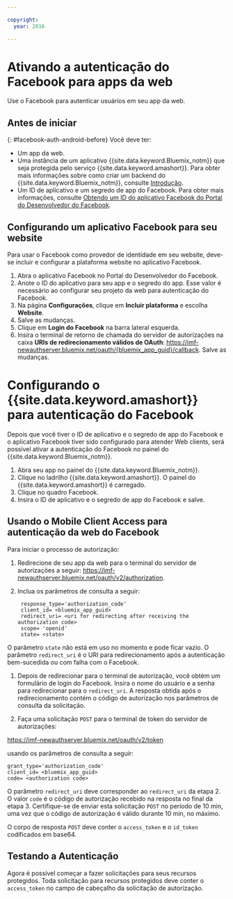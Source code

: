```yaml
---

copyright:
  year: 2016

---
```


# Ativando a autenticação do Facebook para apps da web

Use o Facebook para autenticar usuários em seu app da web.

## Antes de iniciar
{: #facebook-auth-android-before}
Você deve ter:
* Um app da web.  
* Uma instância de um aplicativo {{site.data.keyword.Bluemix_notm}} que seja protegida pelo serviço {{site.data.keyword.amashort}}. Para obter mais informações sobre como criar um backend do {{site.data.keyword.Bluemix_notm}}, consulte [Introdução](index.html).
* Um ID de aplicativo e um segredo de app do Facebook. Para obter mais informações, consulte [Obtendo um ID do aplicativo Facebook do Portal do Desenvolvedor do Facebook](https://console.{DomainName}/docs/services/mobileaccess/facebook-auth-overview.html#facebook-appID).


## Configurando um aplicativo Facebook para seu website
Para usar o Facebook como provedor de identidade em seu website, deve-se incluir e configurar a plataforma website no aplicativo Facebook.

1. Abra o aplicativo Facebook no Portal do Desenvolvedor do Facebook.
1. Anote o ID do aplicativo para seu app e o segredo do app. Esse valor é necessário ao configurar seu projeto da web para autenticação do Facebook.
1. Na página **Configurações**, clique em **Incluir plataforma** e escolha **Website**.
1. Salve as mudanças.
1. Clique em **Login do Facebook** na barra lateral esquerda.
1. Insira o terminal de retorno de chamada do servidor de autorizações na caixa **URIs de redirecionamento válidos de OAuth**: https://imf-newauthserver.bluemix.net/oauth/{bluemix_app_guid}/callback. Salve as mudanças.




# Configurando o {{site.data.keyword.amashort}} para autenticação do Facebook
Depois que você tiver o ID de aplicativo e o segredo de app do Facebook e o aplicativo Facebook tiver sido configurado para atender Web clients, será possível ativar a autenticação do Facebook no painel do {{site.data.keyword.Bluemix_notm}}.

1. Abra seu app no painel do {{site.data.keyword.Bluemix_notm}}.
1. Clique no ladrilho {{site.data.keyword.amashort}}. O painel do {{site.data.keyword.amashort}} é carregado.
1. Clique no quadro Facebook.
1. Insira o ID de aplicativo e o segredo de app do Facebook e salve.




## Usando o Mobile Client Access para autenticação da web do Facebook

Para iniciar o processo de autorização:

1. Redirecione de seu app da web para o terminal do servidor de autorizações a seguir: https://imf-newauthserver.bluemix.net/oauth/v2/authorization.

1. Inclua os parâmetros de consulta a seguir:
   ```
    response_type='authorization_code'
    client_id= <bluemix_app_guid>
    redirect_uri= <uri for redirecting after receiving the authorization code>
    scope= 'openid'
    state= <state>
    ```


  O parâmetro `state` não está em uso no momento e pode ficar vazio.
  O parâmetro `redirect_uri` é o URI para redirecionamento após a autenticação bem-sucedida ou com falha com o Facebook.

1. Depois de redirecionar para o terminal de autorização, você obtém um formulário de login do
Facebook. Insira o nome do usuário e a senha para redirecionar para o `redirect_uri`.
   A resposta obtida após o redirecionamento contém o código de autorização nos parâmetros de consulta da solicitação.

1. Faça uma solicitação `POST` para o terminal de token do servidor de autorizações:

  https://imf-newauthserver.bluemix.net/oauth/v2/token

  usando os parâmetros de consulta a seguir:
  ```
  grant_type='authorization_code'
  client_id= <bluemix_app_guid>
  code= <authorization code>
  ```
O parâmetro `redirect_uri` deve corresponder ao `redirect_uri` da etapa 2.
O valor `code` é o código de autorização recebido na resposta no final da etapa 3.
Certifique-se de enviar esta solicitação `POST` no período de 10 min, uma vez que o código de autorização é válido durante 10 min, no máximo.

  O corpo de resposta `POST` deve conter o `access_token` e o `id_token` codificados em base64.

## Testando a Autenticação
Agora é possível começar a fazer solicitações para seus recursos protegidos.
Toda solicitação para recursos protegidos deve conter o `access_token` no campo de cabeçalho da solicitação de autorização.


